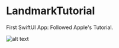 # LandmarkTutorial

First SwiftUI App: Followed Apple's Tutorial.

![alt text](https://gyazo.com/fde98b19688b33b2a6fb4e5bb040c5ee/to/img.png)

